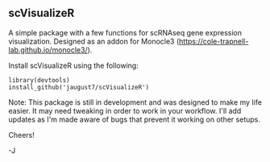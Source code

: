 ## scVisualizeR

A simple package with a few functions for scRNAseq gene expression visualization. Designed as an addon for Monocle3 (https://cole-trapnell-lab.github.io/monocle3/). 


Install scVisualizeR using the following:

```
library(devtools)
install_github('jaugust7/scVisualizeR')
```
Note: This package is still in development and was designed to make my life easier. It may need tweaking in order to work in your workflow. I'll add updates as I'm made aware of bugs that prevent it working on other setups.

Cheers!

-J
